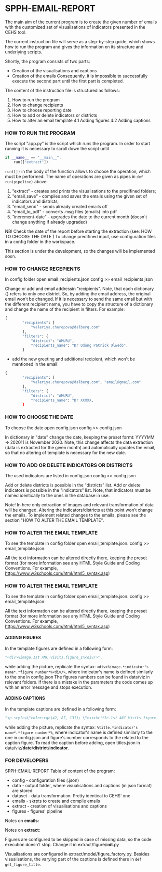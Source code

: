 # SPPH-EMAIL-REPORT 


The main aim of the current program is to create the given number of emails with the customized set of visualisations of indicators presented in the CEHS tool. 

The current instruction file will serve as a step-by-step guide, which shows how to run the program and gives the information on its structure and underlying scripts. 

Shortly, the program consists of two parts: 
* Creation of the visualisations and captions
* Creation of the emails
Consequently, it is impossible to successfully execute the second part until the first part is completed. 
 

The content of the instruction file is structured as follows: 
1. How to run the program
2. How to change recipients
3. How to choose reporting date
4. How to add or delete indicators or districts
5. How to alter an email template
    4.1 Adding figures
    4.2 Adding captions 

### HOW TO RUN THE PROGRAM 

The script "app.py" is the script which runs the program. 
In order to start running it is necessary to scroll down the script until 
```python
if __name__ == "__main__":
    run(["extract"])
```

`run([])` in the body of the function allows to choose the operation, which must be performed. The name of operations are given as pipes in `def run(pipeline)` above: 
1. "extract" - creates and prints the visualisations to the predifined folders;
2. "email_save" - compiles and saves the emails using the given set of indicators and districts;
3. "email_send" - sends already created emails off 
4. "email_to_pdf" - converts .msg files (emails) into pdf 
5. "increment-date" - upgrades the date to the current month (doesn't change anything if already upgraded)

NB! Check the date of the report before starting the extraction (see: HOW TO CHOOSE THE DATE )
To change predifined input, use configuration files in a config folder in the workspace. 

This section is under the development, so the changes will be implemented soon. 

### HOW TO CHANGE RECEPIENTS  

In config folder open email_recipients.json
config >> email_recipients.json

Change or add and email addressin "recipients". Note, that each dictionary {} refers to only one district. So, by adding the email address, the original email won't be changed. 
If it is necessary to send the same email but with the different recipient name, you have to copy the structure of a dictionary and change the name of the recipient in filters. 
For example: 
```python
{
        "recipients": [
            "valeriya.cherepova@dalberg.com"
        ],
        "filters": {
            "district": "AMURU",
            "recipients_name": "Dr Odong Patrick Olwedo",
        }
```

+ add the new greeting and additional recipient, which won't be mentioned in the email 
```python
{
        "recipients": [
            "valeriya.cherepova@dalberg.com", "email@gmail.com" 
        ],
        "filters": {
            "district": "AMURU",
            "recipients_name": "Dr XXXXX,
        }
```

### HOW TO CHOOSE THE DATE 

To choose the date open config.json
config >> config.json

In dictionary in "date" change the date, keeping the preset formt: YYYYMM -> 202011 is November 2020.
Note, this change affects the data extraction (data is extracted for the given month) and automatically updates the email, so that no altering of template is necessary for the new date.   

### HOW TO ADD OR DELETE INDICATORS OR DISTRICTS 

The used indicators are listed in config.json
config >> config.json

Add or delete districts is possible in the "districts" list.
Add or delete indicators is possible in the "indicators" list. Note, that indicators must be named identically to the ones in the database in use. 

Note! In here only extraction of images and relevant transformation of data will be changed. Altering the indicators/districts at this point won't change the emails. To implement related changes to the emails, please see the section "HOW TO ALTER THE EMAIL TEMPLATE". 

### HOW TO ALTER THE EMAIL TEMPLATE

To see the template in config folder open email_template.json.
config >> email_template.json

All the text information can be altered directly there, keeping the preset format (for more information see any HTML Style Guide and Coding Conventions. For example, https://www.w3schools.com/html/html5_syntax.asp)
### HOW TO ALTER THE EMAIL TEMPLATE

To see the template in config folder open email_template.json.
config >> email_template.json

All the text information can be altered directly there, keeping the preset format (for more information see any HTML Style Guide and Coding Conventions. For example, https://www.w3schools.com/html/html5_syntax.asp)
#### ADDING FIGURES

In the template figures are defined in a following form:
```python
"<div>%image.1st ANC Visits.figure_1%<div/>",
```
while adding the picture, replicate the syntax: `<div>%image.*indicator's name*.*figure number*%<div/>`, where indicator's name is defined similarly to the one in config.json 
The figures numbers can be found in data/viz in relevant folders. 
If there is a mistake in the parameters the code comes up with an error message and stops execution. 
#### ADDING CAPTIONS

In the template captions are defined in a following form:
```python
"<p style=\"color:rgb(42, 87, 131); \"><i>%title.1st ANC Visits.figure_1% </i></p>",
```
while adding the picture, replicate the syntax: `%title.*indicator's name*.*figure number*%`, where indicator's name is defined similarly to the one in config.json and figure's number corresponds to the related to the caption figure. To read the caption before adding, open titles.json in data/viz/**date**/**district**/**indicator**. 

### FOR DEVELOPERS

SPPH-EMAIL-REPORT 
Table of content of the program: 
* config - configuration files (.json)
* data - output folder, where visualisations and captions (in json format) are stored
* dataset - data transformation. Pretty identical to CEHS' one
* emails - skrpts to create and compile emails
* extract - creation of visualisations and captions
* figures - figures' pipeline 

Notes on **emails**: 

Notes on **extract**: 

Figures are configured to be skipped in case of missing data, so the code execution doesn't stop. Change it in extract/figure/__init__.py

Visualisations are configured in extract/model/figure_factory.py. Besides visualisations, the varying part of the captions is defined there in `def get_figure_title`. 